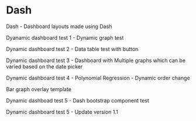 # Dash
Dash - Dashboard layouts made using Dash

Dyanamic dashboard test 1 - Dynamic graph test

Dynamic dashboard test 2 - Data table test with button

Dynamic dashboard test 3 - Dashboard with Multiple graphs which can be varied based on the date picker

Dynamic dashboard test 4 - Polynomial Regression - Dynamic order change

Bar graph overlay template

Dynamic dashboad test 5 - Dash bootstrap component test

Dynamic dashboard test 5 - Update version 1.1


